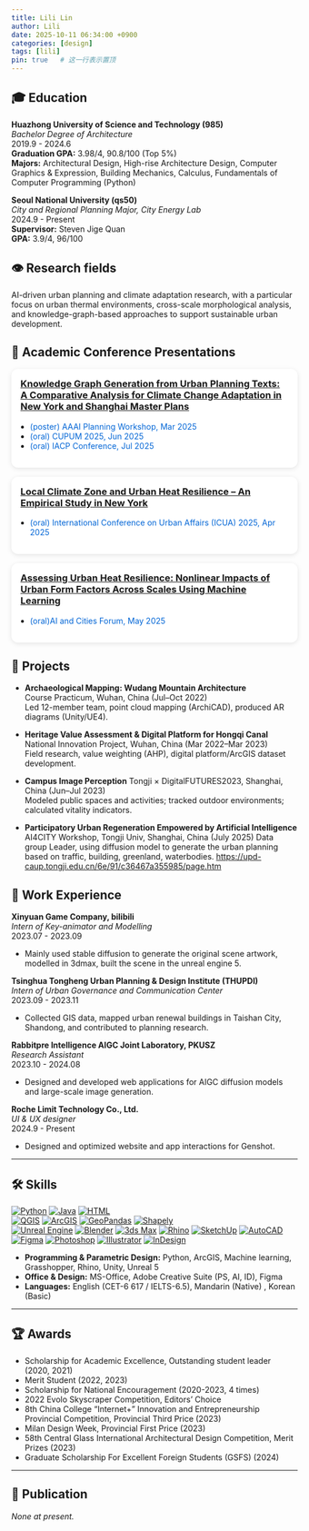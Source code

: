 ```yaml
---
title: Lili Lin
author: Lili
date: 2025-10-11 06:34:00 +0900
categories: [design]
tags: [lili]
pin: true   # 这一行表示置顶
---
```


## 🎓 Education

**Huazhong University of Science and Technology (985)**  
_Bachelor Degree of Architecture_  
2019.9 - 2024.6  
**Graduation GPA:** 3.98/4, 90.8/100 (Top 5%)  
**Majors:** Architectural Design, High-rise Architecture Design, Computer Graphics & Expression, Building Mechanics, Calculus, Fundamentals of Computer Programming (Python)

**Seoul National University (qs50)**  
_City and Regional Planning Major, City Energy Lab_  
2024.9 - Present  
**Supervisor:** Steven Jige Quan  
**GPA:** 3.9/4, 96/100

## 👁 Research fields
AI-driven urban planning and climate adaptation research, with a particular focus on urban thermal environments, cross-scale morphological analysis, and knowledge-graph-based approaches to support sustainable urban development.

## 📄 Academic Conference Presentations
<!-- ### Knowledge Graph for Urban Planning
  AAAI Planning Workshop, Mar 2025
  CUPUM Conference 2025, Jun 2025
  IACP Conference, Jul 2025
### Urban Heat Resilience in New York
  ICUA 2025, Apr 2025
### Urban Form & Machine Learning Analysis
  AI and Cities Forum, May 2025
  ACSP Conference, Oct 2025 -->


<div class="card-container">

  <div class="card">
    <h3> <a href="/posts/Project-2-KG/"> Knowledge Graph Generation from Urban Planning Texts: A Comparative Analysis for Climate Change Adaptation in New York and Shanghai Master Plans </a> </h3>
    <ul>
      <li><a href="https://ai-for-urban-planning.github.io/AAAI25-workshop/#posters">(poster) AAAI Planning Workshop, Mar 2025 </a></li>
      <li><a href="https://virtual.oxfordabstracts.com/event/73503/submission/414">(oral) CUPUM 2025, Jun 2025</a></li>
      <li><a href="https://www.china-planning.org/alpha/2025-iacp-annual-conference-call-for-abstracts/">(oral) IACP Conference, Jul 2025</a></li>
    </ul>
  </div>

  <div class="card">
    <h3> <a href="/posts/Project-1-HR-LCZ/">  Local Climate Zone and Urban Heat Resilience – An Empirical Study in New York </a> </h3>
    <ul>
      <li><a href="https://urbanaffairsassociation.org/conference/past-conferences/">(oral) International Conference on Urban Affairs (ICUA) 2025, Apr 2025</a></li>
    </ul>
  </div>

  <div class="card">
    <h3> <a href="/posts/Project-3-ML-HR/"> Assessing Urban Heat Resilience: Nonlinear Impacts of Urban Form Factors Across Scales Using Machine Learning </a></h3>
    <ul>
      <li><a href="https://dcp.ufl.edu/urp/ai-and-cities/">(oral)AI and Cities Forum, May 2025</a></li>
    </ul>
  </div>
</div>



<!-- - **Knowledge Graph Generation from Urban Planning Texts: A Comparative Analysis for Climate Change Adaptation in New York and Shanghai Master Plans**  
  The 39th AAAI Conference on Artificial Intelligence – Planning Workshop, Mar 2025  
  Steven Jige Quan, **Lili Lin**, Zhen Li

- **Local Climate Zone and Urban Heat Resilience – An Empirical Study in New York**  
  The 53rd International Conference on Urban Affairs, Apr 2025  
  Steven Jige Quan, Parth Bansal, **Lili Lin**, Chaosu Li

- **Assessing Urban Heat Resilience: Nonlinear Impacts of Urban Form Factors Across Scales Using Machine Learning**  
  AI and Cities: International Forum for Innovation and Collaboration, May 2025  
  Danbi Kim, **Lili Lin**, Steven Jige Quan, Chaosu Li, Wei Wang

- **Knowledge Graph Generation from Urban Planning Texts: A Comparative Analysis for Climate Change Adaptation in New York and Shanghai Master Plans**  
  CUPUM 2025, Jun 2025  
  Steven Jige Quan, **Lili Lin**, Zhen Li

- **Knowledge Graph Generation from Urban Planning Texts: A Comparative Analysis for Climate Change Adaptation in New York and Shanghai Master Plans**  
  IACP Conference, Jul 2025  
  Steven Jige Quan, **Lili Lin** -->

## 🔬 Projects

- **Archaeological Mapping: Wudang Mountain Architecture**  
  Course Practicum, Wuhan, China (Jul–Oct 2022)  
  Led 12-member team, point cloud mapping (ArchiCAD), produced AR diagrams (Unity/UE4).

- **Heritage Value Assessment & Digital Platform for Hongqi Canal**  
  National Innovation Project, Wuhan, China (Mar 2022–Mar 2023)  
  Field research, value weighting (AHP), digital platform/ArcGIS dataset development.

- **Campus Image Perception**
  Tongji × DigitalFUTURES2023, Shanghai, China (Jun–Jul 2023)  
  Modeled public spaces and activities; tracked outdoor environments; calculated vitality indicators.

- **Participatory Urban Regeneration Empowered by Artificial Intelligence**
  AI4CITY Workshop, Tongji Univ, Shanghai, China (July 2025)
  Data group Leader, using diffusion model to generate the urban planning based on traffic, building, greenland, waterbodies.
  https://upd-caup.tongji.edu.cn/6e/91/c36467a355985/page.htm

## 💼 Work Experience
**Xinyuan Game Company, bilibili**  
_Intern of Key-animator and Modelling_  
2023.07 - 2023.09
- Mainly used stable diffusion to generate the original scene artwork, modelled in 3dmax, built the scene in the unreal engine 5.

**Tsinghua Tongheng Urban Planning & Design Institute (THUPDI)**  
_Intern of Urban Governance and Communication Center_  
2023.09 - 2023.11  
- Collected GIS data, mapped urban renewal buildings in Taishan City, Shandong, and contributed to planning research.

**Rabbitpre Intelligence AIGC Joint Laboratory, PKUSZ**  
_Research Assistant_  
2023.10 - 2024.08  
- Designed and developed web applications for AIGC diffusion models and large-scale image generation.

**Roche Limit Technology Co., Ltd.**  
_UI & UX designer_  
2024.9 - Present 
- Designed and optimized website and app interactions for Genshot.

---

## 🛠 Skills



[![Python](https://img.shields.io/badge/-Python-3776AB?logo=python&logoColor=white&style=for-the-badge)](https://www.python.org/) [![Java](https://img.shields.io/badge/-Java-007396?logo=java&logoColor=white&style=for-the-badge)](https://www.oracle.com/java/) [![HTML](https://img.shields.io/badge/-HTML-E34F26?logo=html5&logoColor=white&style=for-the-badge)](https://developer.mozilla.org/en-US/docs/Web/HTML)  
[![QGIS](https://img.shields.io/badge/-QGIS-589632?logo=qgis&logoColor=white&style=for-the-badge)](https://www.qgis.org/) [![ArcGIS](https://img.shields.io/badge/-ArcGIS-0071C5?logo=arcgis&logoColor=white&style=for-the-badge)](https://www.esri.com/en-us/arcgis/products/arcgis-online/overview)  [![GeoPandas](https://img.shields.io/badge/-GeoPandas-2CA02C?logo=python&logoColor=white&style=for-the-badge)](https://geopandas.org/)  [![Shapely](https://img.shields.io/badge/-Shapely-1F77B4?logo=python&logoColor=white&style=for-the-badge)](https://shapely.readthedocs.io/)
<br>[![Unreal Engine](https://img.shields.io/badge/-Unreal%20Engine-0E1128?logo=unreal-engine&logoColor=white&style=for-the-badge)](https://www.unrealengine.com/)  [![Blender](https://img.shields.io/badge/-Blender-F5792A?logo=blender&logoColor=white&style=for-the-badge)](https://www.blender.org/)  [![3ds Max](https://img.shields.io/badge/-3ds%20Max-00A3E0?logo=autodesk&logoColor=white&style=for-the-badge)](https://www.autodesk.com/products/3ds-max/)  [![Rhino](https://img.shields.io/badge/-Rhino-4D4D4D?logo=rhino&logoColor=white&style=for-the-badge)](https://www.rhino3d.com/)  [![SketchUp](https://img.shields.io/badge/-SketchUp-EB6E1F?logo=sketchup&logoColor=white&style=for-the-badge)](https://www.sketchup.com/)  [![AutoCAD](https://img.shields.io/badge/-AutoCAD-ED1C24?logo=autodesk&logoColor=white&style=for-the-badge)](https://www.autodesk.com/products/autocad/)
[![Figma](https://img.shields.io/badge/-Figma-F24E1E?logo=figma&logoColor=white&style=for-the-badge)](https://www.figma.com/)  [![Photoshop](https://img.shields.io/badge/-Photoshop-31A8FF?logo=adobe-photoshop&logoColor=white&style=for-the-badge)](https://www.adobe.com/products/photoshop.html)  [![Illustrator](https://img.shields.io/badge/-Illustrator-FF9A00?logo=adobe-illustrator&logoColor=white&style=for-the-badge)](https://www.adobe.com/products/illustrator.html)  [![InDesign](https://img.shields.io/badge/-InDesign-FF3366?logo=adobe-indesign&logoColor=white&style=for-the-badge)](https://www.adobe.com/products/indesign.html)

- **Programming & Parametric Design:** Python, ArcGIS, Machine learning, Grasshopper, Rhino, Unity, Unreal 5
- **Office & Design:** MS-Office, Adobe Creative Suite (PS, AI, ID), Figma
- **Languages:** English (CET-6 617 / IELTS-6.5), Mandarin (Native) , Korean (Basic)

---

## 🏆 Awards

- Scholarship for Academic Excellence, Outstanding student leader (2020, 2021)
- Merit Student (2022, 2023)
- Scholarship for National Encouragement (2020-2023, 4 times)
- 2022 Evolo Skyscraper Competition, Editors’ Choice
- 8th China College “Internet+” Innovation and Entrepreneurship Provincial Competition, Provincial Third Price (2023)
- Milan Design Week, Provincial First Price (2023)
- 58th Central Glass International Architectural Design Competition, Merit Prizes (2023)
- Graduate Scholarship For Excellent Foreign Students (GSFS) (2024)

---
## 📄 Publication

_None at present._


<style>
.card-container {
  display: flex;
  flex-wrap: wrap;
  gap: 1rem;
}
.card {
  background: #fff;
  padding: 1rem;
  border-radius: 12px;
  box-shadow: 0 2px 8px rgba(0,0,0,0.1);
  flex: 1 1 100%;
}
.card h3 {
  margin-top: 0;
}
.card ul {
  padding-left: 1.2em;
}
.card ul li a {
  color: #0366d6;
  text-decoration: none;
}
.card ul li a:hover {
  text-decoration: underline;
}
</style>
